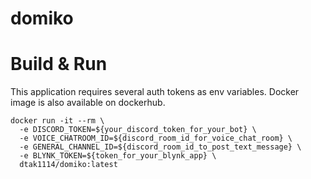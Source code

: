 # domiko

# Build & Run

This application requires several auth tokens as env variables.
Docker image is also available on dockerhub.

```
docker run -it --rm \
  -e DISCORD_TOKEN=${your_discord_token_for_your_bot} \
  -e VOICE_CHATROOM_ID=${discord_room_id_for_voice_chat_room} \
  -e GENERAL_CHANNEL_ID=${discord_room_id_to_post_text_message} \
  -e BLYNK_TOKEN=${token_for_your_blynk_app} \
  dtak1114/domiko:latest
```
